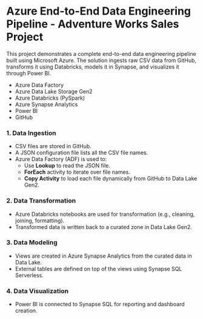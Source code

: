 # Azure End-to-End Data Engineering Pipeline - Adventure Works Sales Project

This project demonstrates a complete end-to-end data engineering pipeline built using Microsoft Azure. 
The solution ingests raw CSV data from GitHub, transforms it using Databricks, models it in Synapse, and visualizes it through Power BI.

- Azure Data Factory
- Azure Data Lake Storage Gen2
- Azure Databricks (PySpark)
- Azure Synapse Analytics
- Power BI
- GitHub
### 1. Data Ingestion
- CSV files are stored in GitHub.
- A JSON configuration file lists all the CSV file names.
- Azure Data Factory (ADF) is used to:
  - Use **Lookup** to read the JSON file.
  - **ForEach** activity to iterate over file names.
  - **Copy Activity** to load each file dynamically from GitHub to Data Lake Gen2.

### 2. Data Transformation
- Azure Databricks notebooks are used for transformation (e.g., cleaning, joining, formatting).
- Transformed data is written back to a curated zone in Data Lake Gen2.

### 3. Data Modeling
- Views are created in Azure Synapse Analytics from the curated data in Data Lake.
- External tables are defined on top of the views using Synapse SQL Serverless.

### 4. Data Visualization
- Power BI is connected to Synapse SQL for reporting and dashboard creation.

